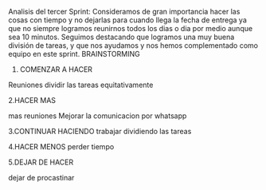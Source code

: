 Analisis del tercer Sprint: 
Consideramos de gran importancia hacer las cosas con tiempo y no dejarlas para cuando llega la fecha de entrega ya que no siempre logramos reunirnos todos los dias o dia por medio aunque sea 10 minutos. 
Seguimos destacando que logramos una muy buena división de tareas, y que nos ayudamos y nos hemos complementado como equipo en este sprint.
BRAINSTORMING
1. COMENZAR A HACER

Reuniones
dividir las tareas equitativamente

2.HACER MAS

mas reuniones
Mejorar la comunicacion por whatsapp

3.CONTINUAR HACIENDO
trabajar dividiendo las tareas


4.HACER MENOS
perder tiempo

5.DEJAR DE HACER

dejar de procastinar
